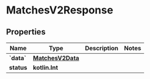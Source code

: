 
# MatchesV2Response

## Properties
| Name | Type | Description | Notes |
| ------------ | ------------- | ------------- | ------------- |
| **&#x60;data&#x60;** | [**MatchesV2Data**](MatchesV2Data.md) |  |  |
| **status** | **kotlin.Int** |  |  |



